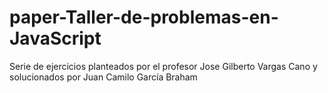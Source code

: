 # paper-Taller-de-problemas-en-JavaScript

Serie de ejercicios planteados por el profesor Jose Gilberto Vargas Cano y solucionados por Juan Camilo García Braham
